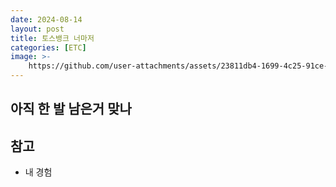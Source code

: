 ```yaml
---
date: 2024-08-14
layout: post
title: 토스뱅크 너마저
categories: [ETC]
image: >-
    https://github.com/user-attachments/assets/23811db4-1699-4c25-91ce-42167f020b85
---
```


## 아직 한 발 남은거 맞나



## 참고

- 내 경험